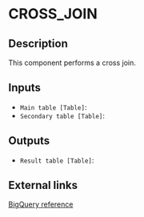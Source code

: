 
# CROSS_JOIN
## Description

 This component performs a cross join.
 
## Inputs
* `Main table [Table]`: 
* `Secondary table [Table]`: 

## Outputs
* `Result table [Table]`: 

## External links
[BigQuery reference](https://cloud.google.com/bigquery/docs/reference/standard-sql/query-syntax#cross_join)
      
